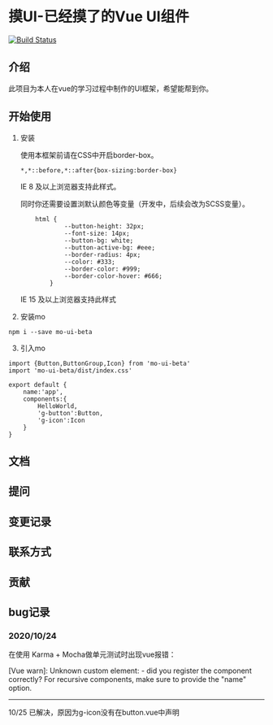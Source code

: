 # 摸UI-已经摸了的Vue UI组件

[![Build Status](https://www.travis-ci.org/XXXXXie1997/Mo-UI-Demo1.svg?branch=master)](https://www.travis-ci.org/XXXXXie1997/Mo-UI-Demo1)

## 介绍

此项目为本人在vue的学习过程中制作的UI框架，希望能帮到你。

## 开始使用

1. 安装

    使用本框架前请在CSS中开启border-box。
    
    ```
    *,*::before,*::after{box-sizing:border-box}
    ```
    IE 8 及以上浏览器支持此样式。
    
    同时你还需要设置浏默认颜色等变量（开发中，后续会改为SCSS变量）。
    
    
    ```
        html {
                --button-height: 32px;
                --font-size: 14px;
                --button-bg: white;
                --button-active-bg: #eee;
                --border-radius: 4px;
                --color: #333;
                --border-color: #999;
                --border-color-hover: #666;
            }
    
    ```
    IE 15 及以上浏览器支持此样式
 
2. 安装mo
 ```
npm i --save mo-ui-beta
```

3. 引入mo
```
import {Button,ButtonGroup,Icon} from 'mo-ui-beta'
import 'mo-ui-beta/dist/index.css'

export default {
    name:'app',
    components:{
        HelloWorld,
        'g-button':Button,
        'g-icon':Icon
    }
}
```


## 文档

## 提问

## 变更记录

## 联系方式

## 贡献


## bug记录
### 2020/10/24
在使用 Karma + Mocha做单元测试时出现vue报错：

[Vue warn]: Unknown custom element: <g-icon> - did you register the component correctly? For recursive components, make sure to provide the "name" option.


---
10/25 已解决，原因为g-icon没有在button.vue中声明